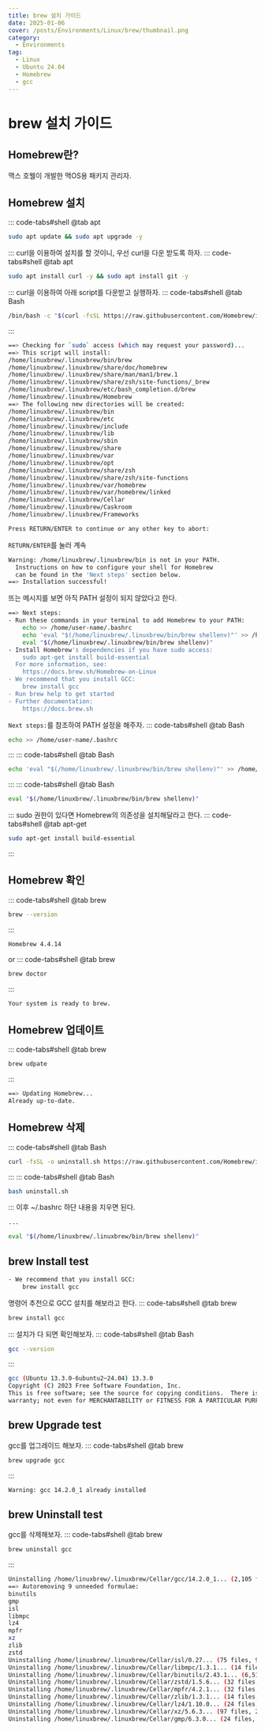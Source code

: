 ```yaml
---
title: brew 설치 가이드
date: 2025-01-06
cover: /posts/Environments/Linux/brew/thumbnail.png
category:
  - Environments
tag:
  - Linux
  - Ubuntu 24.04
  - Homebrew
  - gcc
---
```

# brew 설치 가이드

## Homebrew란?
맥스 호웰이 개발한 맥OS용 패키지 관리자.

## Homebrew 설치
::: code-tabs#shell
@tab apt
```bash
sudo apt update && sudo apt upgrade -y
```
:::
curl을 이용하여 설치를 할 것이니, 우선 curl을 다운 받도록 하자.
::: code-tabs#shell
@tab apt
``` bash
sudo apt install curl -y && sudo apt install git -y
```
:::
curl을 이용하여 아래 script를 다운받고 실행하자.
::: code-tabs#shell
@tab Bash
```bash
/bin/bash -c "$(curl -fsSL https://raw.githubusercontent.com/Homebrew/install/HEAD/install.sh)"
```
:::

```bash {26}
==> Checking for `sudo` access (which may request your password)...
==> This script will install:
/home/linuxbrew/.linuxbrew/bin/brew
/home/linuxbrew/.linuxbrew/share/doc/homebrew
/home/linuxbrew/.linuxbrew/share/man/man1/brew.1
/home/linuxbrew/.linuxbrew/share/zsh/site-functions/_brew
/home/linuxbrew/.linuxbrew/etc/bash_completion.d/brew
/home/linuxbrew/.linuxbrew/Homebrew
==> The following new directories will be created:
/home/linuxbrew/.linuxbrew/bin
/home/linuxbrew/.linuxbrew/etc
/home/linuxbrew/.linuxbrew/include
/home/linuxbrew/.linuxbrew/lib
/home/linuxbrew/.linuxbrew/sbin
/home/linuxbrew/.linuxbrew/share
/home/linuxbrew/.linuxbrew/var
/home/linuxbrew/.linuxbrew/opt
/home/linuxbrew/.linuxbrew/share/zsh
/home/linuxbrew/.linuxbrew/share/zsh/site-functions
/home/linuxbrew/.linuxbrew/var/homebrew
/home/linuxbrew/.linuxbrew/var/homebrew/linked
/home/linuxbrew/.linuxbrew/Cellar
/home/linuxbrew/.linuxbrew/Caskroom
/home/linuxbrew/.linuxbrew/Frameworks

Press RETURN/ENTER to continue or any other key to abort:
```
`RETURN/ENTER`를 눌러 계속
```bash {3}
Warning: /home/linuxbrew/.linuxbrew/bin is not in your PATH.
  Instructions on how to configure your shell for Homebrew
  can be found in the 'Next steps' section below.
==> Installation successful!
```
뜨는 메시지를 보면 아직 PATH 설정이 되지 않았다고 한다.
```bash {1-5,7}
==> Next steps:
- Run these commands in your terminal to add Homebrew to your PATH:
    echo >> /home/user-name/.bashrc
    echo 'eval "$(/home/linuxbrew/.linuxbrew/bin/brew shellenv)"' >> /home/user-name/.bashrc
    eval "$(/home/linuxbrew/.linuxbrew/bin/brew shellenv)"
- Install Homebrew's dependencies if you have sudo access:
    sudo apt-get install build-essential
  For more information, see:
    https://docs.brew.sh/Homebrew-on-Linux
- We recommend that you install GCC:
    brew install gcc
- Run brew help to get started
- Further documentation:
    https://docs.brew.sh
```
`Next steps:`를 참조하여 PATH 설정을 해주자.
::: code-tabs#shell
@tab Bash
```bash
echo >> /home/user-name/.bashrc
```
:::
::: code-tabs#shell
@tab Bash
```bash
echo 'eval "$(/home/linuxbrew/.linuxbrew/bin/brew shellenv)"' >> /home/user-name/.bashrc
```
:::
::: code-tabs#shell
@tab Bash
```bash
eval "$(/home/linuxbrew/.linuxbrew/bin/brew shellenv)"
```
:::
sudo 권한이 있다면 Homebrew의 의존성을 설치해달라고 한다.
::: code-tabs#shell
@tab apt-get
```bash
sudo apt-get install build-essential
```
:::

## Homebrew 확인
::: code-tabs#shell
@tab brew
```bash
brew --version
```
:::
```bash
Homebrew 4.4.14
```
or
::: code-tabs#shell
@tab brew
``` bash
brew doctor
```
:::
```bash
Your system is ready to brew.
```

## Homebrew 업데이트
::: code-tabs#shell
@tab brew
``` bash
brew udpate
```
:::
```bash
==> Updating Homebrew...
Already up-to-date.
```

## Homebrew 삭제
::: code-tabs#shell
@tab Bash
```bash
curl -fsSL -o uninstall.sh https://raw.githubusercontent.com/Homebrew/install/master/uninstall.sh
```
:::
::: code-tabs#shell
@tab Bash
```bash
bash uninstall.sh
```
:::
이후 ~/.bashrc 하단 내용을 지우면 된다.
```bash {3}
...

eval "$(/home/linuxbrew/.linuxbrew/bin/brew shellenv)"
```

## brew Install test
```bash
- We recommend that you install GCC:
    brew install gcc
```
명령어 추천으로 GCC 설치를 해보라고 한다.
::: code-tabs#shell
@tab brew
```bash
brew install gcc
```
:::
설치가 다 되면 확인해보자.
::: code-tabs#shell
@tab Bash
```bash
gcc --version
```
:::
```bash
gcc (Ubuntu 13.3.0-6ubuntu2~24.04) 13.3.0
Copyright (C) 2023 Free Software Foundation, Inc.
This is free software; see the source for copying conditions.  There is NO
warranty; not even for MERCHANTABILITY or FITNESS FOR A PARTICULAR PURPOSE.
```

## brew Upgrade test
gcc를 업그레이드 해보자.
::: code-tabs#shell
@tab brew
```bash
brew upgrade gcc
```
:::
```bash
Warning: gcc 14.2.0_1 already installed
```

## brew Uninstall test
gcc를 삭제해보자.
::: code-tabs#shell
@tab brew
```bash
brew uninstall gcc
```
:::
```bash
Uninstalling /home/linuxbrew/.linuxbrew/Cellar/gcc/14.2.0_1... (2,105 files, 550.9MB)
==> Autoremoving 9 unneeded formulae:
binutils
gmp
isl
libmpc
lz4
mpfr
xz
zlib
zstd
Uninstalling /home/linuxbrew/.linuxbrew/Cellar/isl/0.27... (75 files, 9.9MB)
Uninstalling /home/linuxbrew/.linuxbrew/Cellar/libmpc/1.3.1... (14 files, 642.9KB)
Uninstalling /home/linuxbrew/.linuxbrew/Cellar/binutils/2.43.1... (6,513 files, 394.5MB)
Uninstalling /home/linuxbrew/.linuxbrew/Cellar/zstd/1.5.6... (32 files, 2.9MB)
Uninstalling /home/linuxbrew/.linuxbrew/Cellar/mpfr/4.2.1... (32 files, 3.9MB)
Uninstalling /home/linuxbrew/.linuxbrew/Cellar/zlib/1.3.1... (14 files, 476.0KB)
Uninstalling /home/linuxbrew/.linuxbrew/Cellar/lz4/1.10.0... (24 files, 798.7KB)
Uninstalling /home/linuxbrew/.linuxbrew/Cellar/xz/5.6.3... (97 files, 2MB)
Uninstalling /home/linuxbrew/.linuxbrew/Cellar/gmp/6.3.0... (24 files, 3.9MB)
```
